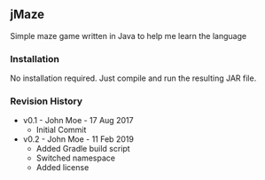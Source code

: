 ## jMaze

Simple maze game written in Java to help me learn the language

### Installation

No installation required. Just compile and run the resulting JAR file.

### Revision History

* v0.1 - John Moe - 17 Aug 2017
  * Initial Commit
* v0.2 - John Moe - 11 Feb 2019
  * Added Gradle build script
  * Switched namespace
  * Added license
